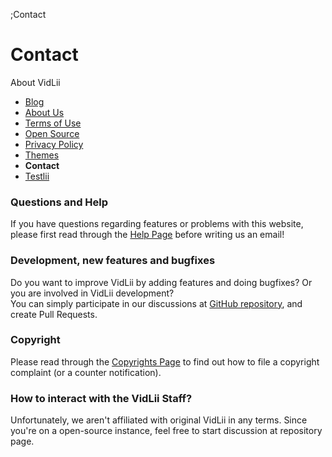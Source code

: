 ;Contact
<h1 class="pg_hd">Contact</h1>
<div class="vc_l">
    <div class="vc_cats">
        <div>About VidLii</div>
        <ul>
            <li><a href="/blog">Blog</a></li>
            <li><a href="/about">About Us</a></li>
            <li><a href="/terms">Terms of Use</a></li>
            <li><a href="/open-source">Open Source</a></li>
            <li><a href="/privacy">Privacy Policy</a></li>
            <li><a href="/themes">Themes</a></li>
            <li style="font-weight:bold;cursor:default">Contact</li>
            <li><a href="/testlii">Testlii</a></li>
        </ul>
    </div>
</div>
<div class="vc_r" style="margin-bottom:0">
    <h3>Questions and Help</h3>
    <p>
        If you have questions regarding features or problems with this website, please first read through the <a href="help">Help Page</a> before writing us an email!
    </p>
    <h3>Development, new features and bugfixes</h3>
    <p>
        Do you want to improve VidLii by adding features and doing bugfixes? Or you are involved in VidLii development? <br>
        You can simply participate in our discussions at <a href="https://github.com/lifesminder/vidlii" target="_blank">GitHub repository</a>, and create Pull Requests.
    </p>
    <h3>Copyright</h3>
    <p>
        Please read through the <a href="/copyright">Copyrights Page</a> to find out how to file a copyright complaint (or a counter notification).
    </p>
    <h3>How to interact with the VidLii Staff?</h3>
    <p> 
        Unfortunately, we aren't affiliated with original VidLii in any terms. Since you're on a open-source instance, feel free to start discussion at repository page.
    </p>
</div>